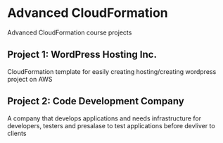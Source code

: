 # Advanced CloudFormation

Advanced CloudFormation course projects

## Project 1: WordPress Hosting Inc.

CloudFormation template for easily creating hosting/creating wordpress project on AWS

## Project 2: Code Development Company

A company that develops applications and needs infrastructure for developers, testers and presalase to test applications before devliver to clients
